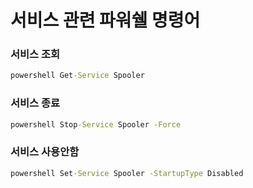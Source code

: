 # 서비스 관련 파워쉘 명령어


### 서비스 조회

```cmd
powershell Get-Service Spooler
```

### 서비스 종료

```cmd
powershell Stop-Service Spooler -Force
```

### 서비스 사용안함

```cmd
powershell Set-Service Spooler -StartupType Disabled
```


